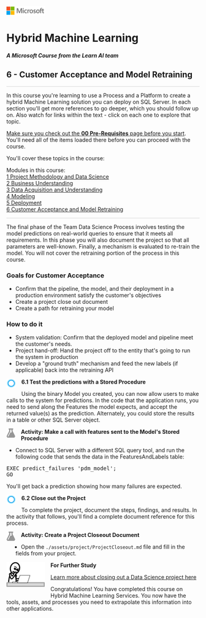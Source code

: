 ![](graphics/microsoftlogo.png)

# Hybrid Machine Learning

#### <i>A Microsoft Course from the Learn AI team</i>

## 6 - Customer Acceptance and Model Retraining

<p style="border-bottom: 1px solid lightgrey;"></p>

In this course you're learning to use a Process and a Platform to create a hybrid Machine Learning solution you can deploy on SQL Server. In each section you'll get more references to go deeper, which you should follow up on. Also watch for links within the text - click on each one to explore that topic.

<a href="ML%20Services%20for%20SQL%20Server/00%20Pre-Requisites.md" target="_blank">Make sure you check out the <b>00 Pre-Requisites</b> page before you start</a>. You'll need all of the items loaded there before you can proceed with the course.

You'll cover these topics in the course:

<dl>
  <dt>Modules in this course:</dt>
  <dt><a href="ML%20Services%20for%20SQL%20Server/01%20Project%20Methodology%20and%20Data%20Science.md" target="_blank">1 Project Methodology and Data Science</a></dt>
  <dt><a href="02%20Business%20Understanding.md" target="_blank">2 Business Understanding</a></dt>
  <dt><a href="20Data%20Acquisition%20and%20Understanding.md" target="_blank">3 Data Acquisition and Understanding</a></dt>
  <dt><a href="04%20Modeling.md" target="_blank">4 Modeling</a></dt>
  <dt><a href="05%20Deployment.md" target="_blank">5 Deployment</a></dt>
  <dt><a href="06%20Customer%20Acceptance%20and%20Retraining.md" target="_blank">6 Customer Acceptance and Model Retraining</a></dt>
<dl>

<p style="border-bottom: 1px solid lightgrey;"></p>

The final phase of the Team Data Science Process involves testing the model predictions on real-world queries to ensure that it meets all requirements. In this phase you will also document the project so that all parameters are well-known. Finally, a mechanism is evaluated to re-train the model. You will not cover the retraining portion of the process in this course.

### Goals for Customer Acceptance

- Confirm that the pipeline, the model, and their deployment in a production environment satisfy the customer's objectives
- Create a project close out document
- Create a path for retraining your model

### How to do it

- System validation: Confirm that the deployed model and pipeline meet the customer's needs.
- Project hand-off: Hand the project off to the entity that's going to run the system in production
- Develop a "ground truth" mechanism and feed the new labels (if applicable) back into the retraining API

<p><img style="float: left; margin: 0px 15px 15px 0px;" src="./graphics/cortanalogo.png"><b>6.1 Test the predictions with a Stored Procedure</b></p>

Using the binary Model you created, you can now allow users to make calls to the system for predictions. In the code that the application runs, you need to send along the Features the model expects, and accept the returned value(s) as the prediction. Alternately, you could store the results in a table or other SQL Server object.

<p><img style="float: left; margin: 0px 15px 15px 0px;" src="./graphics/aml-logo.png"><b>Activity: Make a call with features sent to the Model's Stored Procedure</b></p>

- Connect to SQL Server with a different SQL query tool, and run the following code that sends the data in the FeaturesAndLabels table:

<pre>
EXEC predict_failures 'pdm_model';
GO
</pre>

You'll get back a prediction showing how many failures are expected.

<p><img style="float: left; margin: 0px 15px 15px 0px;" src="./graphics/cortanalogo.png"><b>6.2 Close out the Project</b></p>

To complete the project, document the steps, findings, and results. In the activity that follows, you'll find a complete document reference for this process.

<p><img style="float: left; margin: 0px 15px 15px 0px;" src="./graphics/aml-logo.png"><b>Activity: Create a Project Closeout Document</b></p>

- Open the `./assets/project/ProjectCloseout.md` file and fill in the fields from your project.

<p><img style="float: left; margin: 0px 15px 15px 0px;" src="./graphics/thinking.jpg"><b>For Further Study</b></p>

[Learn more about closing out a Data Science project here](https://docs.microsoft.com/en-us/azure/machine-learning/team-data-science-process/lifecycle-acceptance)

Congratulations! You have completed this course on Hybrid Machine Learning Services. You now have the tools, assets, and processes you need to extrapolate this information into other applications.